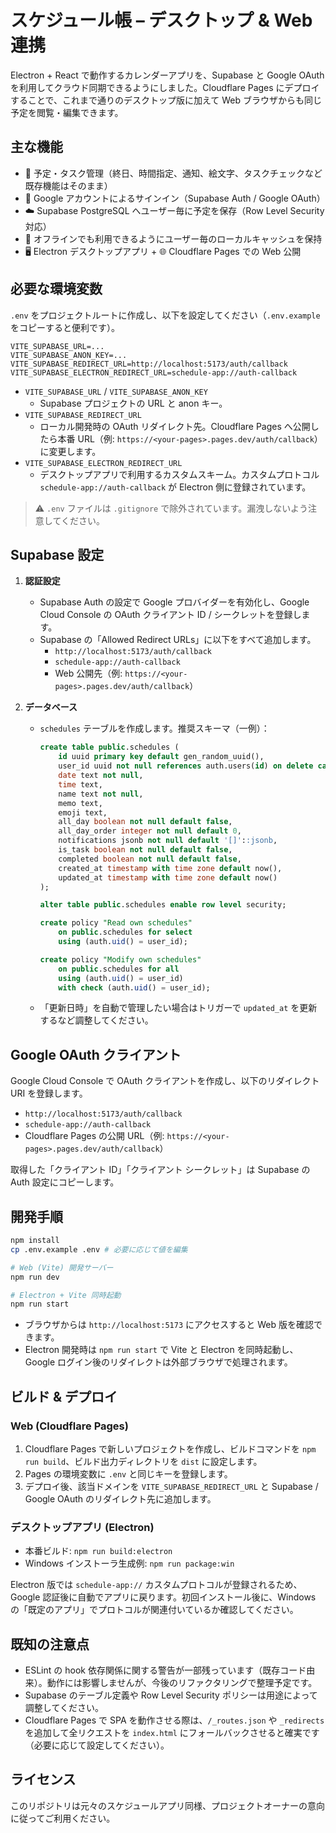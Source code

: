 # スケジュール帳 – デスクトップ & Web 連携

Electron + React で動作するカレンダーアプリを、Supabase と Google OAuth を利用してクラウド同期できるようにしました。Cloudflare Pages にデプロイすることで、これまで通りのデスクトップ版に加えて Web ブラウザからも同じ予定を閲覧・編集できます。

## 主な機能

- 📅 予定・タスク管理（終日、時間指定、通知、絵文字、タスクチェックなど既存機能はそのまま）
- 🔐 Google アカウントによるサインイン（Supabase Auth / Google OAuth）
- ☁️ Supabase PostgreSQL へユーザー毎に予定を保存（Row Level Security 対応）
- 🔁 オフラインでも利用できるようにユーザー毎のローカルキャッシュを保持
- 🖥️ Electron デスクトップアプリ + 🌐 Cloudflare Pages での Web 公開

## 必要な環境変数

`.env` をプロジェクトルートに作成し、以下を設定してください（`.env.example` をコピーすると便利です）。

```
VITE_SUPABASE_URL=...
VITE_SUPABASE_ANON_KEY=...
VITE_SUPABASE_REDIRECT_URL=http://localhost:5173/auth/callback
VITE_SUPABASE_ELECTRON_REDIRECT_URL=schedule-app://auth-callback
```

- `VITE_SUPABASE_URL` / `VITE_SUPABASE_ANON_KEY`
	- Supabase プロジェクトの URL と anon キー。
- `VITE_SUPABASE_REDIRECT_URL`
	- ローカル開発時の OAuth リダイレクト先。Cloudflare Pages へ公開したら本番 URL（例: `https://<your-pages>.pages.dev/auth/callback`）に変更します。
- `VITE_SUPABASE_ELECTRON_REDIRECT_URL`
	- デスクトップアプリで利用するカスタムスキーム。カスタムプロトコル `schedule-app://auth-callback` が Electron 側に登録されています。

> ⚠️ `.env` ファイルは `.gitignore` で除外されています。漏洩しないよう注意してください。

## Supabase 設定

1. **認証設定**
	 - Supabase Auth の設定で Google プロバイダーを有効化し、Google Cloud Console の OAuth クライアント ID / シークレットを登録します。
	 - Supabase の「Allowed Redirect URLs」に以下をすべて追加します。
		 - `http://localhost:5173/auth/callback`
		 - `schedule-app://auth-callback`
		 - Web 公開先（例: `https://<your-pages>.pages.dev/auth/callback`）

2. **データベース**
	 - `schedules` テーブルを作成します。推奨スキーマ（一例）：

		 ```sql
		 create table public.schedules (
			 id uuid primary key default gen_random_uuid(),
			 user_id uuid not null references auth.users(id) on delete cascade,
			 date text not null,
			 time text,
			 name text not null,
			 memo text,
			 emoji text,
			 all_day boolean not null default false,
			 all_day_order integer not null default 0,
			 notifications jsonb not null default '[]'::jsonb,
			 is_task boolean not null default false,
			 completed boolean not null default false,
			 created_at timestamp with time zone default now(),
			 updated_at timestamp with time zone default now()
		 );
     
		 alter table public.schedules enable row level security;
     
		 create policy "Read own schedules"
			 on public.schedules for select
			 using (auth.uid() = user_id);
     
		 create policy "Modify own schedules"
			 on public.schedules for all
			 using (auth.uid() = user_id)
			 with check (auth.uid() = user_id);
		 ```

	 - 「更新日時」を自動で管理したい場合はトリガーで `updated_at` を更新するなど調整してください。

## Google OAuth クライアント

Google Cloud Console で OAuth クライアントを作成し、以下のリダイレクト URI を登録します。

- `http://localhost:5173/auth/callback`
- `schedule-app://auth-callback`
- Cloudflare Pages の公開 URL（例: `https://<your-pages>.pages.dev/auth/callback`）

取得した「クライアント ID」「クライアント シークレット」は Supabase の Auth 設定にコピーします。

## 開発手順

```bash
npm install
cp .env.example .env # 必要に応じて値を編集

# Web (Vite) 開発サーバー
npm run dev

# Electron + Vite 同時起動
npm run start
```

- ブラウザからは `http://localhost:5173` にアクセスすると Web 版を確認できます。
- Electron 開発時は `npm run start` で Vite と Electron を同時起動し、Google ログイン後のリダイレクトは外部ブラウザで処理されます。

## ビルド & デプロイ

### Web (Cloudflare Pages)

1. Cloudflare Pages で新しいプロジェクトを作成し、ビルドコマンドを `npm run build`、ビルド出力ディレクトリを `dist` に設定します。
2. Pages の環境変数に `.env` と同じキーを登録します。
3. デプロイ後、該当ドメインを `VITE_SUPABASE_REDIRECT_URL` と Supabase / Google OAuth のリダイレクト先に追加します。

### デスクトップアプリ (Electron)

- 本番ビルド: `npm run build:electron`
- Windows インストーラ生成例: `npm run package:win`

Electron 版では `schedule-app://` カスタムプロトコルが登録されるため、Google 認証後に自動でアプリに戻ります。初回インストール後に、Windows の「既定のアプリ」でプロトコルが関連付いているか確認してください。

## 既知の注意点

- ESLint の hook 依存関係に関する警告が一部残っています（既存コード由来）。動作には影響しませんが、今後のリファクタリングで整理予定です。
- Supabase のテーブル定義や Row Level Security ポリシーは用途によって調整してください。
- Cloudflare Pages で SPA を動作させる際は、`/_routes.json` や `_redirects` を追加して全リクエストを `index.html` にフォールバックさせると確実です（必要に応じて設定してください）。

## ライセンス

このリポジトリは元々のスケジュールアプリ同様、プロジェクトオーナーの意向に従ってご利用ください。
